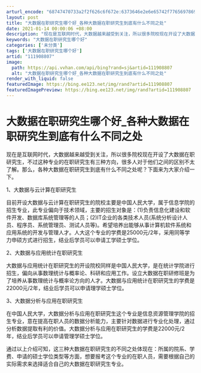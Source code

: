 ```yaml
---
arturl_encode: "68747470733a2f2f626c6f672e:6373646e2e6e65742f77656978696e5f33363239383134362f:61727469636c652f64657461696c732f313131393038383037"
layout: post
title: "大数据在职研究生哪个好_各种大数据在职研究生到底有什么不同之处"
date: 2021-01-14 00:00:06 +08:00
description: "现在是互联网时代，大数据越来越受到关注，所以很多院校现在开设了大数据在职研究生，不过"
keywords: "大数据在职研究生哪个好"
categories: ['未分类']
tags: ['大数据在职研究生哪个好']
artid: "111908807"
image:
  path: https://api.vvhan.com/api/bing?rand=sj&artid=111908807
  alt: "大数据在职研究生哪个好_各种大数据在职研究生到底有什么不同之处"
render_with_liquid: false
featuredImage: https://bing.ee123.net/img/rand?artid=111908807
featuredImagePreview: https://bing.ee123.net/img/rand?artid=111908807
---
```


# 大数据在职研究生哪个好\_各种大数据在职研究生到底有什么不同之处

现在是互联网时代，大数据越来越受到关注，所以很多院校现在开设了大数据在职研究生，不过这种专业的在职研究生有三种方向，很多人对于他们之间的区别不太了解。那么，各种大数据在职研究生到底有什么不同之处呢？下面来为大家介绍一下。

1、大数据与云计算在职研究生

目前开设大数据与云计算在职研究生的院校主要是中国人民大学，属于信息学院的招生专业，此专业偏向于技术领域，主要的招生对象是：(1)负责信息化建设和软件开发、数据库系统管理等的人员；(2)IT企业的各类技术人员(系统分析设计人员、程序员、系统管理员、测试人员等)。希望培养出能够从事计算机软件系统和应用系统的开发与管理人才。人大这个专业的学费是25000元/2年，采用同等学力申硕方式进行招生，结业后学员可以申请工学硕士学位。

2、大数据与应用统计在职研究生

大数据与应用统计在职研究生的开设院校同样是中国人民大学，是在统计学院进行招生，偏向从事数理统计与概率论、科研和应用工作。设立大数据在职研修班是为了培养从事数理统计与概率论方向的人才。大数据与应用统计在职研究生的学费是22000元/2年，结业后学员可以申请理学硕士学位。

3、大数据分析与应用在职研究生

在中国人民大学，大数据分析与应用在职研究生这个专业是信息资源管理学院的招生专业，意在提高在职人员的数据分析能力，主要针对数据进行专业化处理，通过分析数据提取有利的价值。大数据分析与应用在职研究生的学费是22000元/2年，结业后学员可以申请管理学硕士学位。

通过以上介绍可知，这三种大数据在职研究生的不同之处体现在：所属的院系、学费、申请的硕士学位类型等方面，想要报考这个专业的在职人员，需要根据自己的实际需求来选择适合自己的大数据在职研究生专业。